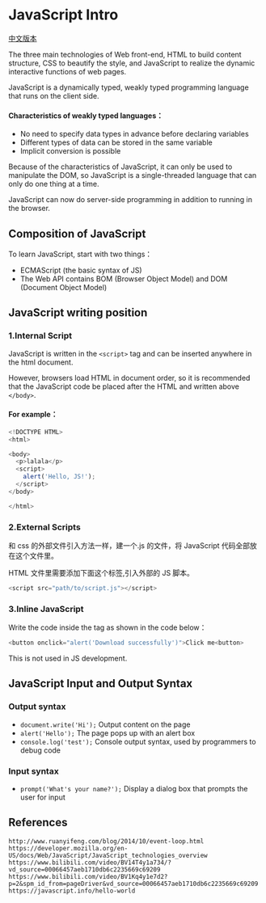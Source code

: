 # JavaScript Intro

[中文版本](Js-Intro.md)

The three main technologies of Web front-end, HTML to build content structure, CSS to beautify the style, and JavaScript to realize the dynamic interactive functions of web pages.

JavaScript is a dynamically typed, weakly typed programming language that runs on the client side.

#### Characteristics of weakly typed languages：

- No need to specify data types in advance before declaring variables
- Different types of data can be stored in the same variable
- Implicit conversion is possible

Because of the characteristics of JavaScript, it can only be used to manipulate the DOM, so JavaScript is a single-threaded language that can only do one thing at a time.

JavaScript can now do server-side programming in addition to running in the browser.

## Composition of JavaScript

To learn JavaScript, start with two things：

- ECMAScript (the basic syntax of JS)
- The Web API contains BOM (Browser Object Model) and DOM (Document Object Model)

## JavaScript writing position

### 1.Internal Script

JavaScript is written in the `<script>` tag and can be inserted anywhere in the html document.

However, browsers load HTML in document order, so it is recommended that the JavaScript code be placed after the HTML and written above `</body>`.

#### For example：

```javascript
<!DOCTYPE HTML>
<html>

<body>
  <p>lalala</p>
  <script>
    alert('Hello, JS!');
  </script>
</body>

</html>
```

### 2.External Scripts

和 css 的外部文件引入方法一样，建一个.js 的文件，将 JavaScript 代码全部放在这个文件里。

HTML 文件里需要添加下面这个标签,引入外部的 JS 脚本。

```javascript
<script src="path/to/script.js"></script>
```

### 3.Inline JavaScript

Write the code inside the tag as shown in the code below：

```javascript
<button onclick="alert('Download successfully')">Click me<button>
```

This is not used in JS development.

## JavaScript Input and Output Syntax

### Output syntax

- `document.write('Hi');` Output content on the page
- `alert('Hello');` The page pops up with an alert box
- `console.log('test');` Console output syntax, used by programmers to debug code

### Input syntax

- `prompt('What's your name?');` Display a dialog box that prompts the user for input

## References

```
http://www.ruanyifeng.com/blog/2014/10/event-loop.html
https://developer.mozilla.org/en-US/docs/Web/JavaScript/JavaScript_technologies_overview
https://www.bilibili.com/video/BV14T4y1a734/?vd_source=00066457aeb1710db6c2235669c69209
https://www.bilibili.com/video/BV1Kq4y1e7d2?p=2&spm_id_from=pageDriver&vd_source=00066457aeb1710db6c2235669c69209
https://javascript.info/hello-world
```
